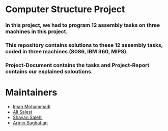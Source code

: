 # Computer Structure Project

### In this project, we had to program 12 assembly tasks on three machines in this project. 

### This repository contains solutions to these 12 assembly tasks, coded in three machines (8086, IBM 360, MIPS).

### Project-Document contains the tasks and Project-Report contains our explained soloutions.

# Maintainers
- [Iman Mohammadi](https://github.com/Imanm02)
- [Ali Salesi](https://github.com/AlisaLC)
- [Shayan Salehi](https://github.com/eyepatchss)
- [Armin Saghafian](https://github.com/ArminS1000)
